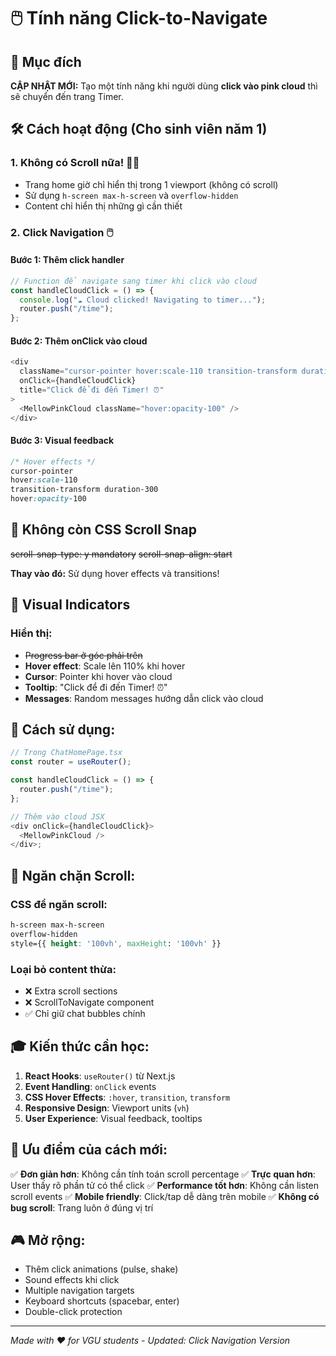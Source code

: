 # 🖱️ Tính năng Click-to-Navigate

## 🎯 Mục đích

**CẬP NHẬT MỚI:** Tạo một tính năng khi người dùng **click vào pink cloud** thì sẽ chuyển đến trang Timer.

## 🛠️ Cách hoạt động (Cho sinh viên năm 1)

### 1. Không có Scroll nữa! 🚫📜

- Trang home giờ chỉ hiển thị trong 1 viewport (không có scroll)
- Sử dụng `h-screen max-h-screen` và `overflow-hidden`
- Content chỉ hiển thị những gì cần thiết

### 2. Click Navigation 🖱️

#### Bước 1: Thêm click handler

```typescript
// Function để navigate sang timer khi click vào cloud
const handleCloudClick = () => {
  console.log("☁️ Cloud clicked! Navigating to timer...");
  router.push("/time");
};
```

#### Bước 2: Thêm onClick vào cloud

```typescript
<div
  className="cursor-pointer hover:scale-110 transition-transform duration-300"
  onClick={handleCloudClick}
  title="Click để đi đến Timer! ⏰"
>
  <MellowPinkCloud className="hover:opacity-100" />
</div>
```

#### Bước 3: Visual feedback

```css
/* Hover effects */
cursor-pointer
hover:scale-110
transition-transform duration-300
hover:opacity-100
```

## 🎨 Không còn CSS Scroll Snap

~~scroll-snap-type: y mandatory~~
~~scroll-snap-align: start~~

**Thay vào đó:** Sử dụng hover effects và transitions!

## 🎯 Visual Indicators

### Hiển thị:

- ~~Progress bar ở góc phải trên~~
- **Hover effect**: Scale lên 110% khi hover
- **Cursor**: Pointer khi hover vào cloud
- **Tooltip**: "Click để đi đến Timer! ⏰"
- **Messages**: Random messages hướng dẫn click vào cloud

## 📝 Cách sử dụng:

```typescript
// Trong ChatHomePage.tsx
const router = useRouter();

const handleCloudClick = () => {
  router.push("/time");
};

// Thêm vào cloud JSX
<div onClick={handleCloudClick}>
  <MellowPinkCloud />
</div>;
```

## 🔧 Ngăn chặn Scroll:

### CSS để ngăn scroll:

```css
h-screen max-h-screen
overflow-hidden
style={{ height: '100vh', maxHeight: '100vh' }}
```

### Loại bỏ content thừa:

- ❌ Extra scroll sections
- ❌ ScrollToNavigate component
- ✅ Chỉ giữ chat bubbles chính

## 🎓 Kiến thức cần học:

1. **React Hooks**: `useRouter()` từ Next.js
2. **Event Handling**: `onClick` events
3. **CSS Hover Effects**: `:hover`, `transition`, `transform`
4. **Responsive Design**: Viewport units (`vh`)
5. **User Experience**: Visual feedback, tooltips

## 🚀 Ưu điểm của cách mới:

✅ **Đơn giản hơn**: Không cần tính toán scroll percentage
✅ **Trực quan hơn**: User thấy rõ phần tử có thể click
✅ **Performance tốt hơn**: Không cần listen scroll events
✅ **Mobile friendly**: Click/tap dễ dàng trên mobile
✅ **Không có bug scroll**: Trang luôn ở đúng vị trí

## 🎮 Mở rộng:

- Thêm click animations (pulse, shake)
- Sound effects khi click
- Multiple navigation targets
- Keyboard shortcuts (spacebar, enter)
- Double-click protection

---

_Made with ❤️ for VGU students - Updated: Click Navigation Version_
